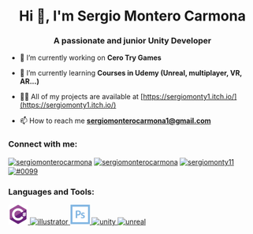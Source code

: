 <h1 align="center">Hi 👋, I'm Sergio Montero Carmona</h1>
<h3 align="center">A passionate and junior Unity Developer</h3>

- 🔭 I’m currently working on **Cero Try Games**

- 🌱 I’m currently learning **Courses in Udemy (Unreal, multiplayer, VR, AR...)**

- 👨‍💻 All of my projects are available at [https://sergiomonty1.itch.io/](https://sergiomonty1.itch.io/)

- 📫 How to reach me **sergiomonterocarmona1@gmail.com**

<h3 align="left">Connect with me:</h3>
<p align="left">
<a href="https://linkedin.com/in/sergiomonterocarmona" target="blank"><img align="center" src="https://raw.githubusercontent.com/rahuldkjain/github-profile-readme-generator/master/src/images/icons/Social/linked-in-alt.svg" alt="sergiomonterocarmona" height="30" width="40" /></a>
<a href="https://fb.com/sergiomonterocarmona" target="blank"><img align="center" src="https://raw.githubusercontent.com/rahuldkjain/github-profile-readme-generator/master/src/images/icons/Social/facebook.svg" alt="sergiomonterocarmona" height="30" width="40" /></a>
<a href="https://www.youtube.com/c/sergiomonty11" target="blank"><img align="center" src="https://raw.githubusercontent.com/rahuldkjain/github-profile-readme-generator/master/src/images/icons/Social/youtube.svg" alt="sergiomonty11" height="30" width="40" /></a>
<a href="https://discord.gg/#0099" target="blank"><img align="center" src="https://raw.githubusercontent.com/rahuldkjain/github-profile-readme-generator/master/src/images/icons/Social/discord.svg" alt="#0099" height="30" width="40" /></a>
</p>

<h3 align="left">Languages and Tools:</h3>
<p align="left"> <a href="https://www.w3schools.com/cs/" target="_blank" rel="noreferrer"> <img src="https://raw.githubusercontent.com/devicons/devicon/master/icons/csharp/csharp-original.svg" alt="csharp" width="40" height="40"/> </a> <a href="https://www.adobe.com/in/products/illustrator.html" target="_blank" rel="noreferrer"> <img src="https://www.vectorlogo.zone/logos/adobe_illustrator/adobe_illustrator-icon.svg" alt="illustrator" width="40" height="40"/> </a> <a href="https://www.photoshop.com/en" target="_blank" rel="noreferrer"> <img src="https://raw.githubusercontent.com/devicons/devicon/master/icons/photoshop/photoshop-line.svg" alt="photoshop" width="40" height="40"/> </a> <a href="https://unity.com/" target="_blank" rel="noreferrer"> <img src="https://www.vectorlogo.zone/logos/unity3d/unity3d-icon.svg" alt="unity" width="40" height="40"/> </a> <a href="https://unrealengine.com/" target="_blank" rel="noreferrer"> <img src="https://raw.githubusercontent.com/kenangundogan/fontisto/036b7eca71aab1bef8e6a0518f7329f13ed62f6b/icons/svg/brand/unreal-engine.svg" alt="unreal" width="40" height="40"/> </a> </p>
